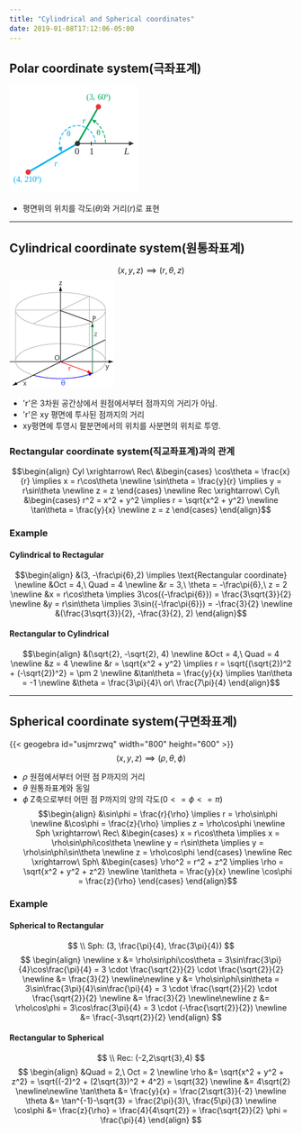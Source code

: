 ```yaml
---
title: "Cylindrical and Spherical coordinates"
date: 2019-01-08T17:12:06-05:00
---
```


## Polar coordinate system(극좌표계)
![polar coordinate](/CircularCoordinates.png)
* 평면위의 위치를 각도($\theta$)와 거리($r$)로 표현

---
## Cylindrical coordinate system(원통좌표계)
$$(x, y, z) \implies (r, \theta, z)$$
![cylindrical coordinate](/Cylindrical_coordinate.gif)  
* 'r'은 3차원 공간상에서 원점에서부터 점까지의 거리가 아님.  
* 'r'은 xy 평면에 투사된 점까지의 거리  
* xy평면에 투영시 팔분면에서의 위치를 사분면의 위치로 투영.

### Rectangular coordinate system(직교좌표계)과의 관계
$$\begin{align}
Cyl \xrightarrow\ Rec\ &\begin{cases}
\cos\theta = \frac{x}{r} \implies x = r\cos\theta \newline
\sin\theta = \frac{y}{r} \implies y = r\sin\theta \newline
z = z
\end{cases} \newline
Rec \xrightarrow\ Cyl\ &\begin{cases}
r^2 = x^2 + y^2 \implies r = \sqrt{x^2 + y^2} \newline
\tan\theta = \frac{y}{x} \newline
z = z
\end{cases}
\end{align}$$

### Example
#### Cylindrical to Rectagular
$$\begin{align}
&(3, -\frac\pi{6},2) \implies \text{Rectangular coordinate} \newline
&Oct = 4,\ Quad = 4 \newline
&r = 3,\ \theta = -\frac\pi{6},\ z = 2 \newline
&x = r\cos\theta \implies 3\cos({-\frac\pi{6}}) = \frac{3\sqrt{3}}{2} \newline
&y = r\sin\theta \implies 3\sin({-\frac\pi{6}}) = -\frac{3}{2} \newline
&(\frac{3\sqrt{3}}{2}, -\frac{3}{2}, 2)
\end{align}$$
#### Rectangular to Cylindrical
$$\begin{align}
&(\sqrt{2}, -\sqrt{2}, 4) \newline
&Oct = 4,\ Quad = 4 \newline
&z = 4 \newline
&r = \sqrt{x^2 + y^2} \implies r = \sqrt{(\sqrt{2})^2 + (-\sqrt{2})^2} = \pm 2 \newline
&\tan\theta = \frac{y}{x} \implies \tan\theta = -1 \newline
&\theta = \frac{3\pi}{4}\ or\ \frac{7\pi}{4}
\end{align}$$

---
## Spherical coordinate system(구면좌표계)
{{< geogebra id="usjmrzwq" width="800" height="600" >}}
$$(x, y, z) \implies (\rho, \theta, \phi)$$
* $\rho$ 원점에서부터 어떤 점 P까지의 거리  
* $\theta$ 원통좌표계와 동일  
* $\phi$  Z축으로부터 어떤 점 P까지의 양의 각도($0 <= \phi <= \pi$)
$$\begin{align}
&\sin\phi = \frac{r}{\rho} \implies r = \rho\sin\phi \newline
&\cos\phi = \frac{z}{\rho} \implies z = \rho\cos\phi \newline
Sph \xrightarrow\ Rec\ &\begin{cases}
x = r\cos\theta \implies x = \rho\sin\phi\cos\theta \newline
y = r\sin\theta \implies y = \rho\sin\phi\sin\theta \newline
z = \rho\cos\phi
\end{cases} \newline
Rec \xrightarrow\ Sph\ &\begin{cases}
\rho^2 = r^2 + z^2 \implies \rho = \sqrt{x^2 + y^2 + z^2} \newline
\tan\theta = \frac{y}{x} \newline
\cos\phi = \frac{z}{\rho}
\end{cases}
\end{align}$$

### Example
#### Spherical to Rectangular
$$ \\
Sph: (3, \frac{\pi}{4}, \frac{3\pi}{4})
$$
$$
\begin{align} \newline
x &= \rho\sin\phi\cos\theta = 3\sin\frac{3\pi}{4}\cos\frac{\pi}{4} = 3 \cdot \frac{\sqrt{2}}{2} \cdot \frac{\sqrt{2}}{2} \newline
&= \frac{3}{2} \newline\newline
y &= \rho\sin\phi\sin\theta = 3\sin\frac{3\pi}{4}\sin\frac{\pi}{4} = 3 \cdot \frac{\sqrt{2}}{2} \cdot \frac{\sqrt{2}}{2} \newline
&= \frac{3}{2} \newline\newline
z &= \rho\cos\phi = 3\cos\frac{3\pi}{4} = 3 \cdot (-\frac{\sqrt{2}}{2}) \newline
&= \frac{-3\sqrt{2}}{2}
\end{align}
$$

#### Rectangular to Spherical
$$ \\
Rec: (-2,2\sqrt{3},4)
$$
$$
\begin{align}
&Quad = 2,\ Oct = 2 \newline
\rho &= \sqrt{x^2 + y^2 + z^2} = \sqrt{(-2)^2 + (2\sqrt{3})^2 + 4^2} = \sqrt{32} \newline
&= 4\sqrt{2} \newline\newline
\tan\theta &= \frac{y}{x} = \frac{2\sqrt{3}}{-2} \newline
\theta &= \tan^{-1}-\sqrt{3} = \frac{2\pi}{3}\, \frac{5\pi}{3} \newline
\cos\phi &= \frac{z}{\rho} = \frac{4}{4\sqrt{2}} = \frac{\sqrt{2}}{2}
\phi = \frac{\pi}{4}
\end{align}
$$